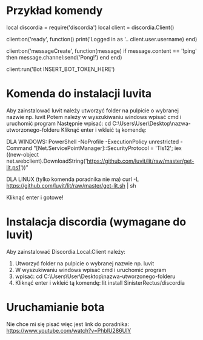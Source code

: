 # Przykład komendy
local discordia = require('discordia')
local client = discordia.Client()

client:on('ready', function()
	print('Logged in as '.. client.user.username)
end)

client:on('messageCreate', function(message)
	if message.content == '!ping' then
		message.channel:send('Pong!')
	end
end)

client:run('Bot INSERT_BOT_TOKEN_HERE')

# Komenda do instalacji luvita
Aby zainstalować luvit należy utworzyć folder na pulpicie o wybranej nazwie np. luvit
Potem należy w wyszukiwaniu windows wpisać cmd i uruchomić program
Następnie wpisać: cd C:\Users\User\Desktop\nazwa-utworzonego-folderu
Kliknąć enter i wkleić tą komendę:

DLA WINDOWS:
PowerShell -NoProfile -ExecutionPolicy unrestricted -Command "[Net.ServicePointManager]::SecurityProtocol = 'Tls12'; iex ((new-object net.webclient).DownloadString('https://github.com/luvit/lit/raw/master/get-lit.ps1'))"

DLA LINUX (tylko komenda poradnika nie ma)
curl -L https://github.com/luvit/lit/raw/master/get-lit.sh | sh

Kliknąć enter i gotowe!

# Instalacja discordia (wymagane do luvit)
Aby zainstalować Discordia.Local.Client należy:
1. Utworzyć folder na pulpicie o wybranej nazwie np. luvit
2. W wyszukiwaniu windows wpisać cmd i uruchomić program
3. wpisać: cd C:\Users\User\Desktop\nazwa-utworzonego-folderu
4. Kliknąć enter i wkleić tą komendę:
       lit install SinisterRectus/discordia
       
# Uruchamianie bota
Nie chce mi się pisać więc jest link do poradnika: https://www.youtube.com/watch?v=PhblU286UlY
